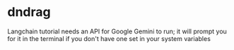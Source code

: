 # dndrag

Langchain tutorial needs an API for Google Gemini to run; it will prompt you for it in the terminal if you don't have one set in your system variables